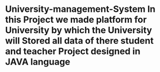 # University-management-System In this Project we made platform for University by which the University will Stored all data of there student and teacher Project designed in JAVA language
